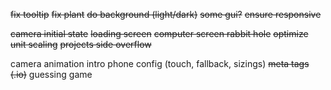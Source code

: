~~fix tooltip~~
~~fix plant~~
~~do background (light/dark)~~
~~some gui?~~
~~ensure responsive~~

~~camera initial state~~
~~loading screen~~
~~computer screen rabbit hole~~
~~optimize unit scaling~~
~~projects  side overflow~~

camera animation intro
phone config (touch, fallback, sizings)
~~meta tags (.io)~~
guessing game